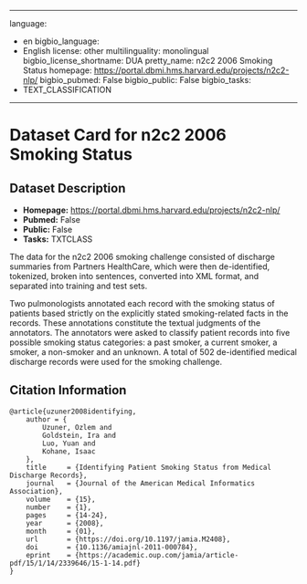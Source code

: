 
---
language: 
- en
bigbio_language: 
- English
license: other
multilinguality: monolingual
bigbio_license_shortname: DUA
pretty_name: n2c2 2006 Smoking Status
homepage: https://portal.dbmi.hms.harvard.edu/projects/n2c2-nlp/
bigbio_pubmed: False
bigbio_public: False
bigbio_tasks: 
- TEXT_CLASSIFICATION
---


# Dataset Card for n2c2 2006 Smoking Status

## Dataset Description

- **Homepage:** https://portal.dbmi.hms.harvard.edu/projects/n2c2-nlp/
- **Pubmed:** False
- **Public:** False
- **Tasks:** TXTCLASS


The data for the n2c2 2006 smoking challenge consisted of discharge summaries
from Partners HealthCare, which were then de-identified, tokenized, broken into
sentences, converted into XML format, and separated into training and test sets.

Two pulmonologists annotated each record with the smoking status of patients based
strictly on the explicitly stated smoking-related facts in the records. These
annotations constitute the textual judgments of the annotators. The annotators
were asked to classify patient records into five possible smoking status categories:
a past smoker, a current smoker, a smoker, a non-smoker and an unknown. A total of
502 de-identified medical discharge records were used for the smoking challenge.



## Citation Information

```
@article{uzuner2008identifying,
    author = {
        Uzuner, Ozlem and
        Goldstein, Ira and
        Luo, Yuan and
        Kohane, Isaac
    },
    title     = {Identifying Patient Smoking Status from Medical Discharge Records},
    journal   = {Journal of the American Medical Informatics Association},
    volume    = {15},
    number    = {1},
    pages     = {14-24},
    year      = {2008},
    month     = {01},
    url       = {https://doi.org/10.1197/jamia.M2408},
    doi       = {10.1136/amiajnl-2011-000784},
    eprint    = {https://academic.oup.com/jamia/article-pdf/15/1/14/2339646/15-1-14.pdf}
}

```

